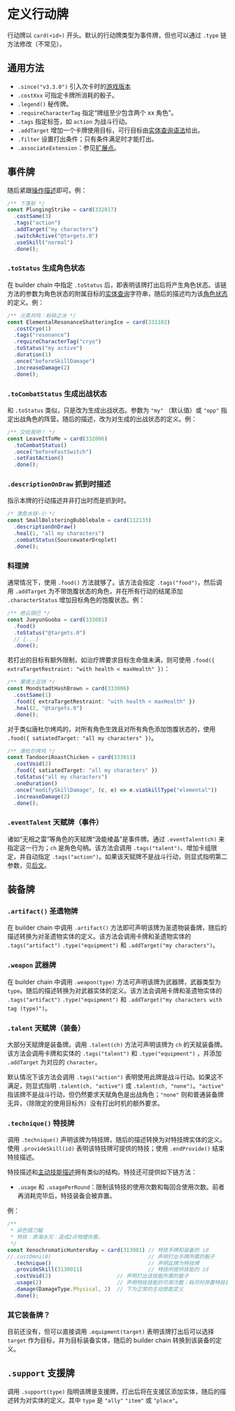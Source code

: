 # 定义行动牌

行动牌以 `card(<id>)` 开头。默认的行动牌类型为事件牌，但也可以通过 `.type` 链方法修改（不常见）。

## 通用方法

- `.since("v3.3.0")` 引入次卡时的[游戏版本](./version.md)
- `.costXxx` 可指定卡牌所消耗的骰子。
- `.legend()` 秘传牌。
- `.requireCharacterTag` 指定“牌组至少包含两个 xx 角色”。
- `.tags` 指定标签，如 `action` 为战斗行动。
- `.addTarget` 增加一个卡牌使用目标，可行目标由[实体查询语法](../query.md)给出。
- `.filter` 设置打出条件；只有条件满足时才能打出。
- `.associateExtension`：参见[扩展点](./extensions.md)。

## 事件牌

随后紧跟[操作描述](./operations.md)即可。例：

```ts
/** 下落斩 */
const PlungingStrike = card(332017)
  .costSame(3)
  .tags("action")
  .addTarget("my characters")
  .switchActive("@targets.0")
  .useSkill("normal")
  .done();
```

### `.toStatus` 生成角色状态

在 builder chain 中指定 `.toStatus` 后，即表明该牌打出后将产生角色状态。该链方法的参数为角色状态的附属目标的[实体查询](../query.md)字符串，随后的描述均为该[角色状态](./entity.md)的定义。例：

```ts
/** 元素共鸣：粉碎之冰 */
const ElementalResonanceShatteringIce = card(331102)
  .costCryo(1)
  .tags("resonance")
  .requireCharacterTag("cryo")
  .toStatus("my active")
  .duration(1)
  .once("beforeSkillDamage")
  .increaseDamage(2)
  .done();

```

### `.toCombatStatus` 生成出战状态

和 `.toStatus` 类似，只是改为生成出战状态。参数为 `"my"` （默认值）或 `"opp"` 指定出战角色的阵营。随后的描述，改为对生成的出战状态的定义。例：

```ts
/** 交给我吧！ */
const LeaveItToMe = card(332006)
  .toCombatStatus()
  .once("beforeFastSwitch")
  .setFastAction()
  .done();
```

### `.descriptionOnDraw` 抓到时描述

指示本牌的行动描述并非打出时而是抓到时。

```ts
/* 激愈水球·小 */
const SmallBolsteringBubblebalm = card(112133)
  .descriptionOnDraw()
  .heal(1, "all my characters")
  .combatStatus(SourcewaterDroplet)
  .done();
```

### 料理牌

通常情况下，使用 `.food()` 方法就够了。该方法会指定 `.tags("food")`，然后调用 `.addTarget` 为不带饱腹状态的角色，并在所有行动的结尾添加 `.characterStatus` 增加目标角色的饱腹状态。例：

```ts
/** 绝云锅巴 */
const JueyunGuoba = card(333001)
  .food()
  .toStatus("@targets.0")
  // [...]
  .done();
```

若打出的目标有额外限制，如治疗牌要求目标生命值未满，则可使用 `.food({ extraTargetRestraint: "with health < maxHealth" })`：

```ts
/** 蒙德土豆饼 */
const MondstadtHashBrown = card(333006)
  .costSame(1)
  .food({ extraTargetRestraint: "with health < maxHealth" })
  .heal(2, "@targets.0")
  .done();
```

对于类似唐杜尔烤鸡的，对所有角色生效且对所有角色添加饱腹状态的，使用 `.food({ satiatedTarget: "all my characters" })`。

```ts
/** 唐杜尔烤鸡 */
const TandooriRoastChicken = card(333011)
  .costVoid(2)
  .food({ satiatedTarget: "all my characters" })
  .toStatus("all my characters")
  .oneDuration()
  .once("modifySkillDamage", (c, e) => e.viaSkillType("elemental"))
  .increaseDamage(2)
  .done();
```

### `.eventTalent` 天赋牌（事件）

诸如“无相之雷”等角色的天赋牌“汲能棱晶”是事件牌。通过 `.eventTalent(ch)` 来指定这一行为；`ch` 是角色句柄。该方法会调用 `.tags("talent")`、增加卡组限定，并自动指定 `.tags("action")`。如果该天赋牌不是战斗行动，则显式指明第二参数，见[后文](#talent-天赋牌装备)。

## 装备牌

### `.artifact()` 圣遗物牌

在 builder chain 中调用 `.artifact()` 方法即可声明该牌为圣遗物装备牌，随后的描述转换为对圣遗物实体的定义。该方法会调用卡牌和圣遗物实体的 `.tags("artifact")` `.type("equipment")` 和 `.addTarget("my characters")`。

### `.weapon` 武器牌

在 builder chain 中调用 `.weapon(type)` 方法可声明该牌为武器牌，武器类型为 `type`。随后的描述转换为对武器实体的定义。该方法会调用卡牌和圣遗物实体的 `.tags("artifact")` `.type("equipment")` 和 `.addTarget("my characters with tag (type)")`。

### `.talent` 天赋牌（装备）

大部分天赋牌是装备牌。调用 `.talent(ch)` 方法可声明该牌为 `ch` 的天赋装备牌。该方法会调用卡牌和实体的 `.tags("talent")` 和 `.type("equipment")` ，并添加 `.addTarget` 为对应的 `character`。

默认情况下该方法会调用 `.tags("action")` 表明使用此牌是战斗行动。如果这不满足，则显式指明 `.talent(ch, "active")` 或 `.talent(ch, "none")`。`"active"` 指该牌不是战斗行动，但仍然要求天赋角色是出战角色；`"none"` 则和普通装备牌无异，（除限定的使用目标外）没有打出时机的额外要求。

### `.technique()` 特技牌

调用 `.technique()` 声明该牌为特技牌，随后的描述转换为对特技牌实体的定义。使用 `.provideSkill(id)` 表明该特技牌可提供的特技；使用 `.endProvide()` 结束特技描述。

特技描述和[主动技能描述](./character.md#主动技能)拥有类似的结构。特技还可提供如下链方法：
- `.usage` 和 `.usagePerRound`：限制该特技的使用次数和每回合使用次数。前者再消耗完毕后，特技装备会被弃置。

例：

```ts
/**
 * 异色猎刀鳐
 * 特技：原海水刃：造成2点物理伤害。
 */
const XenochromaticHuntersRay = card(313001) // 特技手牌和装备的 id
//.costOmni(0)                               // 声明打出手牌所需的骰子
  .technique()                               // 声明此牌为特技牌
  .provideSkill(3130011)                     // 特技所提供技能的 id
  .costVoid(2)                     // 声明打出该技能所需的骰子
  .usage(2)                        // 声明特技技能的可用次数；耗尽时弃置特技装备
  .damage(DamageType.Physical, 2)  // 下为正常的主动技能定义
  .done();
```

### 其它装备牌？

目前还没有，但可以直接调用 `.equipment(target)` 表明该牌打出后可以选择 `target` 作为目标，并为目标装备实体，随后的 builder chain 转换到该装备的定义。

## `.support` 支援牌

调用 `.support(type)` 指明该牌是支援牌，打出后将在支援区添加实体，随后的描述转为对实体的定义。其中 `type` 是 `"ally"` `"item"` 或 `"place"`。

